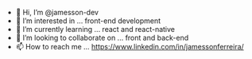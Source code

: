 - 👋 Hi, I’m @jamesson-dev
- 👀 I’m interested in ... front-end development
- 🌱 I’m currently learning ...  react and react-native
- 💞️ I’m looking to collaborate on ...  front and back-end
- 📫 How to reach me ... https://www.linkedin.com/in/jamessonferreira/

<!---
jamesson-dev/jamesson-dev is a ✨ special ✨ repository because its `README.md` (this file) appears on your GitHub profile.
You can click the Preview link to take a look at your changes.
--->

